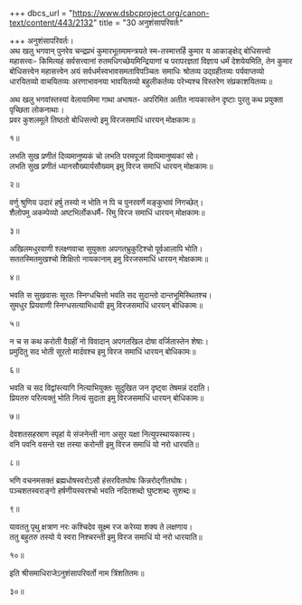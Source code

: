 +++
dbcs_url = "https://www.dsbcproject.org/canon-text/content/443/2132"
title = "30 अनुशंसापरिवर्तः"

+++
अनुशंसापरिवर्तः।  
अथ खलु भगवान् पुनरेव चन्द्रप्रभं कुमारभूतमामन्त्रयते स्म-तस्मात्तर्हि कुमार य आकाङ्क्षेद् बोधिसत्त्वो महासत्त्वः- किमित्यहं सर्वसत्त्वानां रुतमधिगच्छेयमिन्द्रियाणां च परापरज्ञतां विज्ञाय धर्मं देशयेयमिति, तेन कुमार बोधिसत्त्वेन महासत्त्वेन अयं सर्वधर्मस्वभावसमताविपञ्चितः समाधिः श्रोतव्य उद्ग्रहीतव्यः पर्यवाप्तव्यो धारयितव्यो वाचयितव्यः अरणाभावनया भावयितव्यो बहुलीकर्तव्यः परेभ्यश्च विस्तरेण संप्रकाशयितव्यः॥

अथ खलु भगवांस्तस्यां वेलायामिमा गाथा अभाषत-
अपरिमित अतीत नायकास्तेन दृष्टाः 
पुरतु कथ प्रयुक्ता पृच्छिता लोकनाथाः।  
प्रवर कुशलमूले तिष्ठतो बोधिसत्त्वो 
इमु विरजसमाधिं धारयन् मोक्षकामः॥

१॥

लभति सुख प्रणीतं दिव्यमानुष्यकं चो 
लभति परमपूजां दिव्यमानुष्यकां सो।  
लभति सुख प्रणीतं ध्यानसौख्यार्यसौख्यम् 
इमु विरज समाधिं  धारयन् मोक्षकामः॥

२॥

वर्णु श्रुणिय उदारं हर्षु तस्यो न भोति 
न पि च पुनरवर्णे मङ्कुभावं निगच्छेत्।  
शैलोपमु अकम्पेय्यो अष्टभिर्लोकधर्मै-
रिमु विरज  समाधिं धारयन् मोक्षकामः॥

३॥

अखिलमधुरवाणी श्लक्ष्णवाचा सुयुक्ता 
अपगतभ्रुकुटिश्चो पूर्वआलापि भोति।  
सततस्मितमुखश्चो शिक्षितो नायकानाम् 
इमु विरजसमाधिं धारयन् मोक्षकामः॥

४॥

भवति स सुखवासः सूरतः  स्निग्धचित्तो 
भवति सद सुदान्तो दान्तभूमिस्थितश्च।  
सुमधुर प्रियवाणी स्निग्धसत्याभिधायी 
इमु विरजसमाधिं धारयन् बोधिकामः॥

५॥

न च स कथ करोती वैग्रहीं नो विवादान् 
अपगतखिल दोषा वर्जितास्तेन शेषाः।  
प्रमुदितु सद भोती सूरतो मार्दवश्च 
इमु विरज समाधिं धारयन् बोधिकामः॥

६॥

भवति च सद विद्वांस्त्यागि नित्याभियुक्तः 
सुदुखित जन दृष्ट्वा तेषमन्नं ददाति।  
प्रियतरु परित्यक्तुं भोति नित्यं सुदाता 
इमु विरजसमाधिं धारयन् बोधिकामः॥

७॥

देवशतसहस्राण स्पृहां ये संजनेन्ती 
नाग असुर यक्षा नित्युपस्थायकास्य।  
वनि पवनि वसन्ते रक्ष तस्या करोन्ती 
इमु विरज समाधिं यो नरो धारयति॥

८॥

भणि वचनमसक्तं ब्रह्मधोषस्वरोऽसौ 
हंसरवितघोषः किन्नरोद्गीतघोषः।  
पञ्चशतस्वराङ्गो हर्षणीयस्वरश्चो 
भवति नदितशब्दो घुष्टशब्दः सुशब्दः॥

९॥

यावततु पृथु क्षत्राण नरः कश्चिदेव 
सूक्ष्म रज करेय्या शक्य ते लक्षणाय।  
ततु बहुतरु तस्यो ये स्वरा निश्चरन्ती 
इमु विरज समाधिं यो नरो धारयाति॥

१०॥

इति श्रीसमाधिराजेऽनुशंसापरिवर्तो नाम त्रिंशतितमः॥

३०॥

